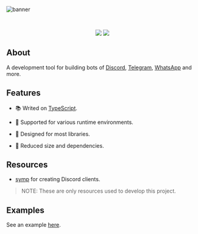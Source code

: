 ![banner](https://raw.githubusercontent.com/kh0wel/yacf/main/assets/banner.png)

<div align="center">
	<br />
	<p>
		<a href="https://www.npmjs.com/package/yacf"><img src="https://img.shields.io/npm/v/yacf.svg" /></a>
		<a href="https://www.npmjs.com/package/yacf"><img src="https://img.shields.io/npm/dt/yacf.svg" /></a>
	</p>
</div>

## About

A development tool for building bots of [Discord](https://discord.com), [Telegram](https://telegram.org), [WhatsApp](https://www.whatsapp.com) and more.

## Features

- 📚 Writed on [TypeScript](https://www.typescriptlang.org).

- 🧳 Supported for various runtime environments.

- 🚀 Designed for most libraries.

- 🍂 Reduced size and dependencies.

## Resources

- [symp](https://github.com/kh0wel/symp) for creating Discord clients.

> NOTE: These are only resources used to develop this project.

## Examples

See an example [here](https://github.com/kh0wel/cobalt).
